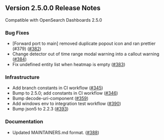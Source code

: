 ## Version 2.5.0.0 Release Notes

Compatible with OpenSearch Dashboards 2.5.0

### Bug Fixes

* [Forward port to main] removed duplicate popout icon and ran prettier (#379) ([#382](https://github.com/opensearch-project/anomaly-detection-dashboards-plugin/pull/382))
* Change detector out of time range modal warning into a callout warning ([#384](https://github.com/opensearch-project/anomaly-detection-dashboards-plugin/pull/384))
* Fix undefined entity list when heatmap is empty ([#383](https://github.com/opensearch-project/anomaly-detection-dashboards-plugin/pull/383))

### Infrastructure

* Add branch constants in CI workflow ([#345](https://github.com/opensearch-project/anomaly-detection-dashboards-plugin/pull/345))
* Bump to 2.5.0; add constants in CI workflow ([#346](https://github.com/opensearch-project/anomaly-detection-dashboards-plugin/pull/346))
* Bump decode-uri-component ([#359](https://github.com/opensearch-project/anomaly-detection-dashboards-plugin/pull/359))
* Add windows env to integration test workflow ([#390](https://github.com/opensearch-project/anomaly-detection-dashboards-plugin/pull/390))
* Bump json5 to 2.2.3 ([#393](https://github.com/opensearch-project/anomaly-detection-dashboards-plugin/pull/393))

### Documentation

* Updated MAINTAINERS.md format. ([#388](https://github.com/opensearch-project/anomaly-detection-dashboards-plugin/pull/388))
